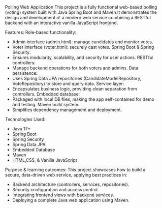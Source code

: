 Polling Web Application
This project is a fully functional web-based polling (voting) system built with Java Spring Boot and Maven.It demonstrates the design and development of a modern web service combining a RESTful backend with an interactive vanilla JavaScript frontend.

Features:
Role-based functionality:
- Admin interface (admin.html): manage candidates and monitor votes.
- Voter interface (voter.html): securely cast votes.
Spring Boot & Spring Security:
- Ensures modularity, scalability, and security for user actions.
RESTful controllers:
- Manage backend operations for both voters and admins.
Data persistence:
- Uses Spring Data JPA repositories (CandidateModelRepository, VoteRepository) to store and query data.
Service layer:
- Encapsulates business logic, providing clean separation from controllers.
Embedded database:
- Packaged with local DB files, making the app self-contained for demo and testing.
Maven build system:
- Simplifies dependency management and deployment.

Technologies Used:
- Java 17+
- Spring Boot
- Spring Security
- Spring Data JPA
- Embedded Database
- Maven
- HTML,CSS, & Vanilla JavaScript

Purpose & learning outcomes:
This project showcases how to build a secure, data-driven web service, applying best practices in:
- Backend architecture (controllers, services, repositories).
- Security configuration and access control.
- Integrating frontend views with backend services.
- Deploying a complete Java web application using Maven.
